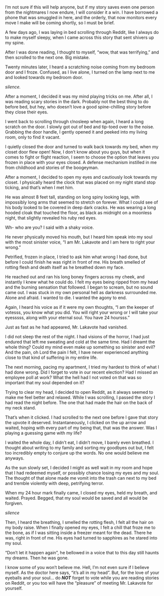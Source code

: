 I’m not sure if this will help anyone, but if my story saves even one person from the nightmares I now endure, I will consider it a win. I have borrowed a phone that was smuggled in here, and the orderly, that now monitors every move I make will be coming shortly, so I must be brief. 

A few days ago, I was laying in bed scrolling through Reddit, like I always do to make myself sleepy, when I came across this story that sent shivers up my spine. 

After I was done reading, I thought to myself, “wow, that was terrifying,” and then scrolled to the next one. Big mistake. 

Twenty minutes later, I heard a scratching noise coming from my bedroom door and I froze. Confused, as I live alone, I turned on the lamp next to me and looked towards my bedroom door. 
 
*silence.*

After a moment, I decided it was my mind playing tricks on me. After all, I was reading scary stories in the dark. Probably not the best thing to do before bed, but hey, who doesn’t love a good spine-chilling story before they close their eyes. 

I went back to scrolling through r/nosleep when again, I heard a long scratch on the door. I slowly got out of bed and tip-toed over to the noise. Grabbing the door handle, I gently opened it and peeked into my living room, only to find it vacant.

I quietly closed the door and turned to walk back towards my bed, when my closet door flew open! Now, I don’t know about you guys, but when it comes to fight or flight reaction, I seem to choose the option that leaves you frozen in place with your eyes closed. A defense mechanism instilled in me from childhood and stories of the boogeyman. 

After a moment, I decided to open my eyes and cautiously look towards my closet. I physically heard the clock that was placed on my night stand stop ticking, and that’s when I met him. 

He was almost 8 feet tall, standing on long spiny looking legs, with impossibly long arms that seemed to stretch on forever. What I could see of his body looked to be covered in deep dark cracks. He was wearing a long hooded cloak that touched the floor, as black as midnight on a moonless night, that slightly revealed his ruby red eyes. 

Wh- who are you? I said with a shaky voice.

He never physically moved his mouth, but I heard him speak into my soul with the most sinister voice, “I am Mr. Lakavote and I am here to right your wrong.”

Petrified, frozen in place, I tried to ask him what wrong I had done, but before I could finish he was right in front of me. His breath smelled of rotting flesh and death itself as he breathed down my face. 

He reached out and ran his long boney fingers across my cheek, and instantly I knew what he could do. I felt my eyes being ripped from my head and the burning sensation that followed. I began to scream, but no sound came out. I was stuck in my own personal hell as darkness surrounded me. Alone and afraid. I wanted to die. I wanted the agony to end.

Again, I heard his voice as if it were my own thoughts, “I am the keeper of votesss, you know what you did. You will right your wrong or I will take your eyesssss, along with your eternal soul. You have 24 hoursss.” 

Just as fast as he had appeared, Mr. Lakavote had vanished. 

I did not sleep the rest of the night. I had visions of the horror, I had just endured that left me sweating and cold at the same time. Had I dreamt the whole thing? Could my mind even make up something so sinister and evil? And the pain, oh Lord the pain I felt, I have never experienced anything close to that kind of suffering in my entire life.   

The next morning, pacing my apartment, I tried my hardest to think of what I had done wrong. Did I forget to vote in our recent election? Had I missed an employee poll at work? What the hell had I not voted on that was so important that my soul depended on it? 

Trying to clear my head, I decided to open Reddit, as it always seemed to make me feel better and relaxed. While I was scrolling, I passed the story I had read the night before. The one that had made the hair on the back of my neck stand. 

That’s when it clicked. I had scrolled to the next one before I gave that story the upvote it deserved. Instantaneously, I clicked on the up arrow and waited, hoping with every part of my being that, that was the answer. Was I playing a guessing game with my life? 

I waited the whole day, I didn’t eat, I didn’t move, I barely even breathed. I thought about writing to my family and sorting my goodbyes out but, I felt too incredibly empty to conjure up the words. No one would believe me anyways. 

As the sun slowly set, I decided I might as well wait in my room and hope that I had redeemed myself, or possibly chance losing my eyes and my soul. The thought of that alone made me vomit into the trash can next to my bed and tremble violently with deep, petrifying terror. 

When my 24 hour mark finally came, I closed my eyes, held my breath, and waited. Prayed. Begged, that my soul would be saved and all would be forgiven. 

*silence*

Then, I heard the breathing, I smelled the rotting flesh, I felt all the hair on my body raise. When I finally opened my eyes, I felt a chill that froze me to the bone, as if I was sitting inside a freezer meant for the dead. There he was, right in front of me. His eyes had turned to sapphires as he stared into my soul. 

“Don’t let it happen again”, he bellowed in a voice that to this day still haunts my dreams. Then he was gone. 

I know some of you won’t believe me. Hell, I’m not even sure if I believe myself. As the doctor here says, “it’s all in my head”. But, for the love of your eyeballs and your soul... do ***NOT*** forget to vote while you are reading stories on Reddit, or you too will have the “pleasure” of meeting Mr. Lakavote for yourself. 






